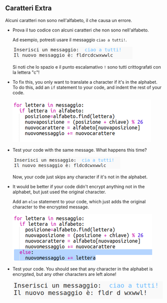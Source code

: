 ## Caratteri Extra

Alcuni caratteri non sono nell'alfabeto, il che causa un errore.

+ Prova il tuo codice con alcuni caratteri che non sono nell'alfabeto.
    
    Ad esempio, potresti usare il messaggio `ciao a tutti!`.
    
    ![screenshot](images/messages-extra-characters.png)
    
    Si noti che lo spazio e il punto escalamativo `!` sono tutti crittografati con la lettera "c"!

+ To fix this, you only want to translate a character if it's in the alphabet. To do this, add an `if` statement to your code, and indent the rest of your code.
    
    ![screenshot](images/messages-if.png)

+ Test your code with the same message. What happens this time?
    
    ![screenshot](images/messages-if-test.png)
    
    Now, your code just skips any character if it's not in the alphabet.

+ It would be better if your code didn't encrypt anything not in the alphabet, but just used the original character.
    
    Add an `else` statement to your code, which just adds the original character to the encrypted message.
    
    ![screenshot](images/messages-else.png)

+ Test your code. You should see that any character in the alphabet is encrypted, but any other characters are left alone!
    
    ![screenshot](images/messages-else-test.png)